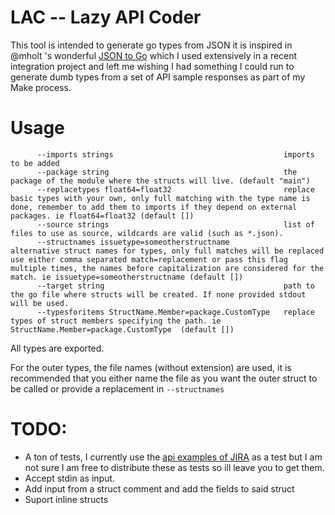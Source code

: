 # LAC -- Lazy API Coder

This tool is intended to generate go types from JSON it is inspired in @mholt 's wonderful [JSON to Go](https://github.com/mholt/json-to-go) which I used extensively in a recent integration project and left me wishing I had something I could run to generate dumb types from a set of API sample responses as part of my Make process.


# Usage

```
      --imports strings                                      imports to be added
      --package string                                       the package of the module where the structs will live. (default "main")
      --replacetypes float64=float32                         replace basic types with your own, only full matching with the type name is done, remember to add them to imports if they depend on external packages. ie float64=float32 (default [])
      --source strings                                       list of files to use as source, wildcards are valid (such as *.json).
      --structnames issuetype=someotherstructname            alternative struct names for types, only full matches will be replaced use either comma separated match=replacement or pass this flag multiple times, the names before capitalization are considered for the match. ie issuetype=someotherstructname (default [])
      --target string                                        path to the go file where structs will be created. If none provided stdout will be used.
      --typesforitems StructName.Member=package.CustomType   replace types of struct members specifying the path. ie StructName.Member=package.CustomType  (default [])
```
All types are exported.

For the outer types, the file names (without extension) are used, it is recommended that you either name the file as you want the outer struct to be called or provide a replacement in `--structnames`

# TODO:

* A ton of tests, I currently use the [api examples of JIRA](https://developer.atlassian.com/cloud/jira/platform/rest/v3) as a test but I am not sure I am free to distribute these as tests so ill leave you to get them.
* Accept stdin as input.
* Add input from a struct comment and add the fields to said struct
* Suport inline structs